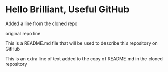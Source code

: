 # Hello Brilliant, Useful GitHub

Added a line from the cloned repo

original repo line

This is a README.md file that will be used to describe this
repository on GitHub

This is an extra line of text added to the copy
of README.md in the cloned repository

